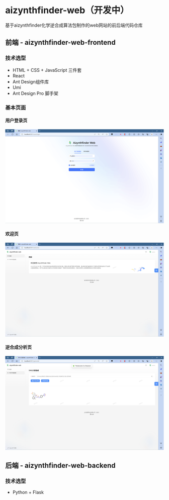 # aizynthfinder-web（开发中）

基于aizynthfinder化学逆合成算法包制作的web网站的前后端代码仓库



## 前端 - aizynthfinder-web-frontend

### 技术选型

- HTML + CSS + JavaScript 三件套
- React
- Ant Design组件库
- Umi
- Ant Design Pro 脚手架



### 基本页面

#### 用户登录页

![image-20240228040431631](images/image-20240228040431631.png)

#### 欢迎页

![image-20240228040511349](images/image-20240228040511349.png)

#### 逆合成分析页

![image-20240228040639656](images/image-20240228040639656.png)



## 后端 - aizynthfinder-web-backend

### 技术选型

- Python + Flask